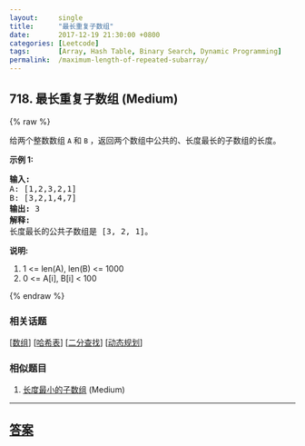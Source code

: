 ```yaml
---
layout:     single
title:      "最长重复子数组"
date:       2017-12-19 21:30:00 +0800
categories: [Leetcode]
tags:       [Array, Hash Table, Binary Search, Dynamic Programming]
permalink:  /maximum-length-of-repeated-subarray/
---
```


## 718. 最长重复子数组 (Medium)

{% raw %}

<p>给两个整数数组&nbsp;<code>A</code>&nbsp;和&nbsp;<code>B</code>&nbsp;，返回两个数组中公共的、长度最长的子数组的长度。</p>

<p><strong>示例 1:</strong></p>

<pre>
<strong>输入:</strong>
A: [1,2,3,2,1]
B: [3,2,1,4,7]
<strong>输出:</strong> 3
<strong>解释:</strong> 
长度最长的公共子数组是 [3, 2, 1]。
</pre>

<p><strong>说明:</strong></p>

<ol>
	<li>1 &lt;= len(A), len(B) &lt;= 1000</li>
	<li>0 &lt;= A[i], B[i] &lt; 100</li>
</ol>

{% endraw %}

### 相关话题
  [[数组](https://github.com/openset/leetcode/tree/master/tag/array/README.md)]
  [[哈希表](https://github.com/openset/leetcode/tree/master/tag/hash-table/README.md)]
  [[二分查找](https://github.com/openset/leetcode/tree/master/tag/binary-search/README.md)]
  [[动态规划](https://github.com/openset/leetcode/tree/master/tag/dynamic-programming/README.md)]

### 相似题目
  1. [长度最小的子数组](/minimum-size-subarray-sum) (Medium)

---

## [答案](https://github.com/openset/leetcode/tree/master/problems/maximum-length-of-repeated-subarray)
